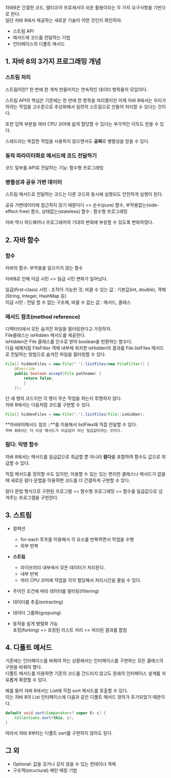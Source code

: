 
자바8은 간결한 코드, 멀티코어 프로세서의 쉬운 활용이라는 두 가지 요구사항을 기반으로 한다.  
일단 자바 8에서 제공하는 새로운 기술이 어떤 것인지 확인하자.
- 스트림 API
- 메서드에 코드를 전달하는 기법
- 인터페이스의 디폴트 메서드


## 1. 자바 8의 3가지 프로그래밍 개념
### 스트림 처리
스트림이란? 한 번에 한 개씩 만들어지는 연속적인 데이터 항목들의 모임이다.

스트림 API의 핵심은 기존에는 한 번에 한 항목을 처리했지만 이제 자바 8에서는 우리가 하려는 작업을 고수준으로 추상화해서 일련의 스트림으로 만들어 처리할 수 있다는 것이다.

또한 입력 부분을 여러 CPU 코어에 쉽게 할당할 수 있다는 부가적인 이득도 얻을 수 있다.

스레드라는 복잡한 작업을 사용하지 않으면서도 **공짜**로 병렬성을 얻을 수 있다.

### 동작 파라미터화로 메서드에 코드 전달하기
코드 일부를 API로 전달하는 기능: 함수형 프로그래밍

### 병렬성과 공유 가변 데이터
스트림 메서드로 전달하는 코드는 다른 코드와 동시에 실행되도 안전하게 실행이 된다.

공유 가변데이터에 접근하지 않기 때문이다 => 순수(pure) 함수, 부작용없는(side-effect-free) 함수, 상태없는(stateless) 함수 : 함수형 프로그래밍

자바 역시 하드웨어나 프로그래머의 기대의 변화에 부응할 수 있도록 변화하였다.

## 2. 자바 함수
### 함수
자바의 함수: 부작용을 일으키지 않는 함수

자바8로 인해 이급 시민 => 일급 시민 변화가 일어났다.

일급(first-class) 시민 : 조작이 가능한 것, 바꿀 수 있는 값 : 기본값(int, double), 객체(String, Integer, HashMap 등)  
이급 시민 : 전달 할 수 없는 구조체, 바꿀 수 없는 값 : 메서드, 클래스

### 메서드 참조(method reference)
디렉터리에서 모든 숨겨진 파일을 필터링한다고 가정하자.  
File클래스는 isHidden 메서드를 제공한다.  
isHidden은 File 클래스를 인수로 받아 boolean을 반환하는 함수다.  
다음 에졔처럼 FileFilter 객체 내부에 위치한 isHidden의 결과를 File.listFiles 메서드로 전달하는 방법으로 숨겨진 파일을 필터링할 수 있다.
````java
File[] hiddenFiles = new File(".").listFiles(new FileFilter() {
    @Override
    public boolean accept(File pathname) {
        return false;
        }
    });
````
단 세 행의 코드지만 각 행이 무슨 작업을 하는지 투명하지 않다.  
자바 8에서는 다음처럼 코드를 구현할 수 있다.

````java
File[] hiddenFiles = new File(".").listFiles(File::isHidden);
````

**자바8의메서드 참조 ::**를 이용해서 listFiles에 직접 전달할 수 있다.  
`자바 8에서는 더 이상 메서드가 이급값이 아닌 일급값이라는 것이다.`

### 람다: 익명 함수
자바 8에서는 메서드를 일급값으로 취급할 뿐 아니라 **람다**를 포함하여 함수도 값으로 취급할 수 있다.


직접 메서드를 정의할 수도 있지만, 이용할 수 있는 있는 편리한 클래스나 메서드가 없을 때 새로운 람다 문법을 이용하면 코드를 더 간결하게 구현할 수 있다.

람다 문법 형식으로 구현된 프로그램 == 함수형 프로그래밍 == 함수를 일급값으로 넘겨주는 프로그램을 구현한다.

## 3. 스트림
- 컬렉션
    - for-each 루프를 이용해서 각 요소를 반복하면서 작업을 수행
    - 외부 반복
- **스트림**
    - 라이브러리 내부에서 모든 데이터가 처리된다.
    - 내부 반복
    - 여러 CPU 코어에 작업을 각각 할당해서 처리시간을 줄일 수 있다.

- 주어진 조건에 따라 데이터를 필터링(filtering)
- 데이터를 추출(extracting)
- 데이터 그룹화(gropuing)
- 동작을 쉽게 병렬화 가능  
  포킹(forking) => 포킹된 리스트 처리 => 처리된 결과를 합침

## 4. 디폴트 메서드
기존에는 인터페이스를 바꿔야 하는 상황에서는 인터페이스를 구현하는 모든 클래스의 구현을 바꿔야 했다.  
디폴트 메서드를 이용하면 기존의 코드를 건드리지 않고도 원래의 인터페이스 설계를 자유롭게 확장할 수 있다.

예를 들어 자바 8에서는 List에 직접 sort 메서드를 호출할 수 있다.  
이는 자바 8의 List 인터페이스에 다음과 같은 디폴트 메서드 정의가 추가되었기 때문이다.
````java
default void sort(Comparator<? super E> c) {
    Collections.sort(this, c);
}
````
따라서 자바 8부터는 디폴트 sort를 구현하지 않아도 된다.

## 그 외
- Optional<T>: 값을 갖거나 갖지 않을 수 있는 컨테이너 객체
- 구조잭(structural) 패턴 매칭 기법